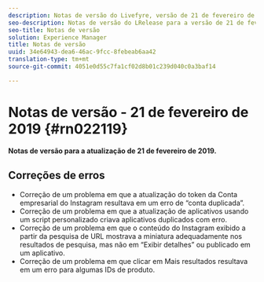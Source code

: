 ```yaml
---
description: Notas de versão do Livefyre, versão de 21 de fevereiro de 2019.
seo-description: Notas de versão do LRelease para a versão de 21 de fevereiro de 2019 do Livefyre.
seo-title: Notas de versão
solution: Experience Manager
title: Notas de versão
uuid: 34e64943-dea6-46ac-9fcc-8febeab6aa42
translation-type: tm+mt
source-git-commit: 4051e0d55c7fa1cf02d8b01c239d040c0a3baf14

---
```



# Notas de versão - 21 de fevereiro de 2019 {#rn022119}

**Notas de versão para a atualização de 21 de fevereiro de 2019.**


## Correções de erros

* Correção de um problema em que a atualização do token da Conta empresarial do Instagram resultava em um erro de “conta duplicada”.
* Correção de um problema em que a atualização de aplicativos usando um script personalizado criava aplicativos duplicados com erro.
* Correção de um problema em que o conteúdo do Instagram exibido a partir da pesquisa de URL mostrava a miniatura adequadamente nos resultados de pesquisa, mas não em “Exibir detalhes” ou publicado em um aplicativo.
* Correção de um problema em que clicar em Mais resultados resultava em um erro para algumas IDs de produto.